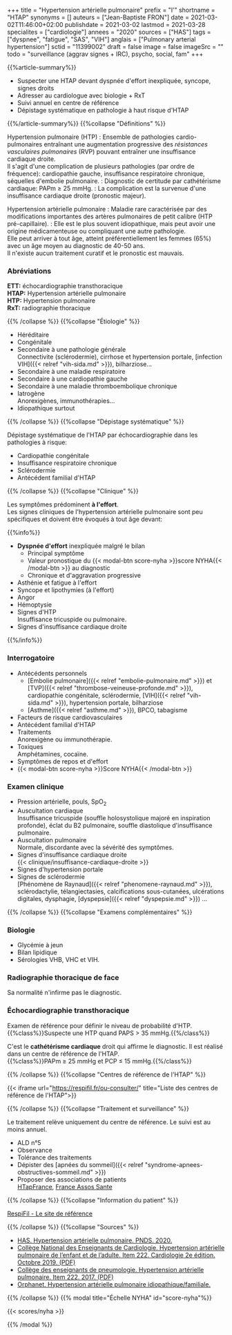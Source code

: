+++
title = "Hypertension artérielle pulmonaire"
prefix = "l'"
shortname = "HTAP"
synonyms = []
auteurs = ["Jean-Baptiste FRON"]
date = 2021-03-02T11:46:00+02:00
publishdate = 2021-03-02
lastmod = 2021-03-28
specialites = ["cardiologie"]
annees = "2020"
sources = ["HAS"]
tags = ["dyspnee", "fatigue", "SAS", "VIH"]
anglais = ["Pulmonary arterial hypertension"]
sctid = "11399002"
draft = false
image = false
imageSrc = ""
todo = "surveillance (aggrav signes + IRC), psycho, social, fam"
+++

{{%article-summary%}}

- Suspecter une HTAP devant dyspnée d'effort inexpliquée, syncope, signes droits
- Adresser au cardiologue avec biologie + RxT
- Suivi annuel en centre de référence
- Dépistage systématique en pathologie à haut risque d'HTAP

{{%/article-summary%}}
{{%collapse "Définitions" %}}

Hypertension pulmonaire (HTP)
: Ensemble de pathologies cardio-pulmonaires entraînant une augmentation progressive des *résistances vasculaires pulmonaires* (RVP) pouvant entraîner une insuffisance cardiaque droite.  
Il s'agit d'une complication de plusieurs pathologies (par ordre de fréquence): cardiopathie gauche, insuffisance respiratoire chronique, séquelles d'embolie pulmonaire.
: Diagnostic de certitude par cathétérisme cardiaque: PAPm ≥ 25 mmHg.
: La complication est la survenue d'une insuffisance cardiaque droite (pronostic majeur).

Hypertension artérielle pulmonaire
: Maladie rare caractérisée par des modifications importantes des artères pulmonaires de petit calibre (HTP pré-capillaire).
: Elle est le plus souvent idiopathique, mais peut avoir une origine médicamenteuse ou compliquant une autre pathologie.  
Elle peut arriver à tout âge, atteint préférentiellement les femmes (65%) avec un âge moyen au diagnostic de 40-50 ans.  
Il n'existe aucun traitement curatif et le pronostic est mauvais.

### Abréviations

**ETT:** échocardiographie transthoracique  
**HTAP:** Hypertension artérielle pulmonaire  
**HTP:** Hypertension pulmonaire  
**RxT:** radiographie thoracique

{{% /collapse %}}
{{%collapse "Étiologie" %}}

- Héréditaire
- Congénitale
- Secondaire à une pathologie générale  
Connectivite (sclérodermie), cirrhose et hypertension portale, [infection VIH]({{< relref "vih-sida.md" >}}), bilharziose...
- Secondaire à une maladie respiratoire
- Secondaire à une cardiopathie gauche
- Secondaire à une maladie thromboembolique chronique
- Iatrogène  
Anorexigènes, immunothérapies...
- Idiopathique surtout

{{% /collapse %}}
{{%collapse "Dépistage systématique" %}}

Dépistage systématique de l'HTAP par échocardiographie dans les pathologies à risque:

- Cardiopathie congénitale
- Insuffisance respiratoire chronique
- Sclérodermie
- Antécédent familial d'HTAP

{{% /collapse %}}
{{%collapse "Clinique" %}}

Les symptômes prédominent **à l'effort**.  
Les signes cliniques de l'hypertension artérielle pulmonaire sont peu spécifiques et doivent être évoqués à tout âge devant:

{{%info%}}

- **Dyspnée d'effort** inexpliquée malgré le bilan
  - Principal symptôme
  - Valeur pronostique du {{< modal-btn score-nyha >}}score NYHA{{< /modal-btn >}} au diagnostic
  - Chronique et d'aggravation progressive
- Asthénie et fatigue à l'effort
- Syncope et lipothymies (à l'effort)
- Angor
- Hémoptysie
- Signes d'HTP  
Insuffisance tricuspide ou pulmonaire.
- Signes d'insuffisance cardiaque droite

{{%/info%}}

### Interrogatoire

- Antécédents personnels  
  - [Embolie pulmonaire]({{< relref "embolie-pulmonaire.md" >}}) et [TVP]({{< relref "thrombose-veineuse-profonde.md" >}}), cardiopathie congénitale, sclérodermie, [VIH]({{< relref "vih-sida.md" >}}), hypertension portale, bilharziose
  - [Asthme]({{< relref "asthme.md" >}}), BPCO, tabagisme
- Facteurs de risque cardiovasculaires
- Antécédent familial d'HTAP
- Traitements  
Anorexigène ou immunothérapie.
- Toxiques  
Amphétamines, cocaïne.
- Symptômes de repos et d'effort
- {{< modal-btn score-nyha >}}Score NYHA{{< /modal-btn >}}

### Examen clinique

- Pression artérielle, pouls, SpO<sub>2</sub>
- Auscultation cardiaque  
Insuffisance tricuspide (souffle holosystolique majoré en inspiration profonde), éclat du B2 pulmonaire, souffle diastolique d'insuffisance pulmonaire.
- Auscultation pulmonaire  
Normale, discordante avec la sévérité des symptômes.
- Signes d'insuffisance cardiaque droite  
{{< clinique/insuffisance-cardiaque-droite >}}
- Signes d'hypertension portale
- Signes de sclérodermie  
[Phénomène de Raynaud]({{< relref "phenomene-raynaud.md" >}}), sclérodactylie, télangiectasies, calcifications sous-cutanées, ulcérations digitales, dysphagie, [dyspepsie]({{< relref "dyspepsie.md" >}}) ...

{{% /collapse %}}
{{%collapse "Examens complémentaires" %}}

### Biologie

- Glycémie à jeun
- Bilan lipidique
- Sérologies VHB, VHC et VIH.

### Radiographie thoracique de face

Sa normalité n'infirme pas le diagnostic.

### Échocardiographie transthoracique

Examen de référence pour définir le niveau de probabilité d'HTP.  
{{%class%}}Suspecte une HTP quand PAPS > 35 mmHg.{{%/class%}}

C'est le **cathétérisme cardiaque** droit qui affirme le diagnostic. Il est réalisé dans un centre de référence de l'HTAP.  
{{%class%}}PAPm ≥ 25 mmHg et PCP ≤ 15 mmHg.{{%/class%}}

{{% /collapse %}}
{{%collapse "Centres de référence de l'HTAP" %}}

{{< iframe url="https://respifil.fr/ou-consulter/" title="Liste des centres de référence de l'HTAP">}}

{{% /collapse %}}
{{%collapse "Traitement et surveillance" %}}

Le traitement relève uniquement du centre de référence. Le suivi est au moins annuel.

- ALD n°5
- Observance
- Tolérance des traitements
- Dépister des [apnées du sommeil]({{< relref "syndrome-apnees-obstructives-sommeil.md" >}})
- Proposer des associations de patients  
[HTapFrance](http://www.htapfrance.com/new.asp), [France Assos Sante](https://www.france-assos-sante.org/)

{{% /collapse %}}
{{%collapse "Information du patient" %}}

[RespiFil - Le site de référence](https://respifil.fr/maladies/hypertension-pulmonaire/)

{{% /collapse %}}
{{%collapse "Sources" %}}

- [HAS. Hypertension artérielle pulmonaire. PNDS. 2020.](https://www.has-sante.fr/jcms/p_3167172/fr/hypertension-arterielle-pulmonaire)
- [Collège National des Enseignants de Cardiologie. Hypertension artérielle pulmonaire de l’enfant et de l’adulte. Item 222. Cardiologie 2e édition. Octobre 2019. (PDF)](https://sfcardio.fr/sites/default/files/2019-11/2015-2e_Ref_Cardio_ch19_hypertension_pulmonaire.pdf)
- [Collège des enseignants de pneumologie. Hypertension artérielle pulmonaire. Item 222. 2017. (PDF)](http://cep.splf.fr/wp-content/uploads/2018/09/item_222_HTP_2017-cor2018.pdf)
- [Orphanet. Hypertension artérielle pulmonaire idiopathique/familiale.](https://www.orpha.net/consor/www/cgi-bin/OC_Exp.php?lng=FR&Expert=422)

{{% /collapse %}}
{{% modal title="Échelle NYHA" id="score-nyha"%}}

{{< scores/nyha >}}

{{% /modal %}}
